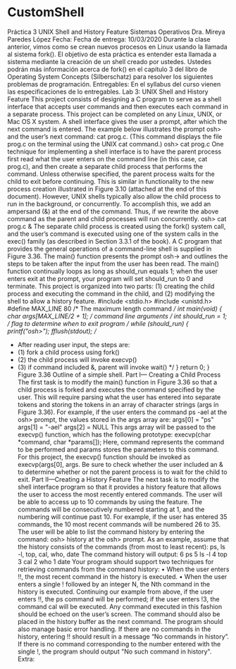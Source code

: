 # CustomShell
Práctica 3
UNIX Shell and History Feature
Sistemas Operativos
Dra. Mireya Paredes López
Fecha:
Fecha de entrega: 10/03/2020
Durante la clase anterior, vimos como se crean nuevos procesos en Linux usando la llamada al
sistema fork(). El objetivo de esta práctica es entender esta llamada a sistema mediante la creación
de un shell creado por ustedes.
Ustedes podrán más información acerca de fork() en el capítulo 3 del libro de Operating System
Concepts (Silberschatz) para resolver los siguientes problemas de programación.
Entregables:
En el syllabus del curso vienen las especificaciones de lo entregables.
Lab 3: UNIX Shell and History Feature
This project consists of designing a C program to serve as a shell interface that accepts user
commands and then executes each command in a separate process. This project can be completed
on any Linux, UNIX, or Mac OS X system.
A shell interface gives the user a prompt, after which the next command is entered. The
example below illustrates the prompt osh> and the user’s next command: cat prog.c. (This command
displays the file prog.c on the terminal using the UNIX cat command.)
osh> cat prog.c
One technique for implementing a shell interface is to have the parent process first read what the
user enters on the command line (in this case, cat prog.c), and then create a separate child process
that performs the command. Unless otherwise specified, the parent process waits for the child to
exit before continuing. This is similar in functionality to the new process creation illustrated in Figure
3.10 (attached at the end of this document). However, UNIX shells typically also allow the child
process to run in the background, or concurrently. To accomplish this, we add an ampersand (&) at
the end of the command. Thus, if we rewrite the above command as the parent and child processes
will run concurrently.
osh> cat prog.c &
The separate child process is created using the fork() system call, and the user’s command is
executed using one of the system calls in the exec() family (as described in Section 3.3.1 of the book).
A C program that provides the general operations of a command-line shell is supplied in
Figure 3.36. The main() function presents the prompt osh-> and outlines the steps to be taken after
the input from the user has been read. The main() function continually loops as long as
should_run equals 1; when the user enters exit at the prompt, your program will set
should_run to 0 and terminate.
This project is organized into two parts: (1) creating the child process and executing the
command in the child, and (2) modifying the shell to allow a history feature.
#include <stdio.h>
#include <unistd.h>
#define MAX_LINE 80 /* The maximum length command */
int main(void)
{
char *args[MAX_LINE/2 + 1]; /* command line arguments */
int should_run = 1; /* flag to determine when to exit program
*/
while (should_run) {
printf("osh>");
fflush(stdout);
/**
* After reading user input, the steps are:
* (1) fork a child process using fork()
* (2) the child process will invoke execvp()
* (3) if command included &, parent will invoke
wait()
*/
}
return 0;
}
Figure 3.36 Outline of a simple shell.
Part I— Creating a Child Process
The first task is to modify the main() function in Figure 3.36 so that a child process is forked and
executes the command specified by the user. This will require parsing what the user has entered
into separate tokens and storing the tokens in an array of character strings (args in Figure 3.36). For
example, if the user enters the command ps -ael at the osh> prompt, the values stored in the
args array are:
args[0] = "ps"
args[1] = "-ael"
args[2] = NULL
This args array will be passed to the execvp() function, which has the following prototype:
execvp(char *command, char *params[]);
Here, command represents the command to be performed and params stores the parameters to
this command. For this project, the execvp() function should be invoked as
execvp(args[0], args. Be sure to check whether the user included an & to determine
whether or not the parent process is to wait for the child to exit.
Part II—Creating a History Feature
The next task is to modify the shell interface program so that it provides a history feature that allows
the user to access the most recently entered commands. The user will be able to access up to 10
commands by using the feature. The commands will be consecutively numbered starting at 1, and
the numbering will continue past 10. For example, if the user has entered 35 commands, the 10
most recent commands will be numbered 26 to 35.
The user will be able to list the command history by entering the command:
osh> history
at the osh> prompt. As an example, assume that the history consists of the commands (from most
to least recent):
ps, ls -l, top, cal, who, date
The command history will output:
6 ps
5 ls -l
4 top
3 cal
2 who
1 date
Your program should support two techniques for retrieving commands from the command history:
• When the user enters !!, the most recent command in the history is executed.
• When the user enters a single ! followed by an integer N, the Nth command in the
history is executed.
Continuing our example from above, if the user enters !!, the ps command will be performed; if
the user enters !3, the command cal will be executed. Any command executed in this fashion
should be echoed on the user’s screen. The command should also be placed in the history buffer
as the next command.
The program should also manage basic error handling. If there are no commands in the
history, entering !! should result in a message “No commands in history”. If there is no command
corresponding to the number entered with the single !, the program should output "No such
command in history".
Extra:
